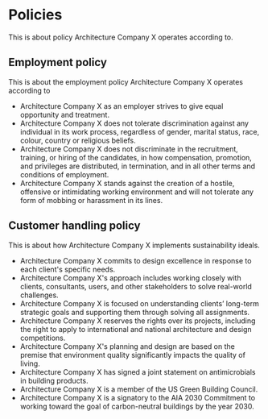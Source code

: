 # Policies

This is about policy Architecture Company X operates according to.

## Employment policy

This is about the employment policy Architecture Company X operates according to

- Architecture Company X as an employer strives to give equal opportunity and treatment.
- Architecture Company X does not tolerate discrimination against any individual in its work process, regardless of gender, marital status, race, colour, country or religious beliefs.
- Architecture Company X does not discriminate in the recruitment, training, or hiring of the candidates, in how compensation, promotion, and privileges are distributed, in termination, and in all other terms and conditions of employment.
- Architecture Company X stands against the creation of a hostile, offensive or intimidating working environment and will not tolerate any form of mobbing or harassment in its lines.

## Customer handling policy

This is about how Architecture Company X implements sustainability ideals.

- Architecture Company X commits to design excellence in response to each client's specific needs.
- Architecture Company X's approach includes working closely with clients, consultants, users, and other stakeholders to solve real-world challenges.
- Architecture Company X is focused on understanding clients’ long-term strategic goals and supporting them through solving all assignments.
- Architecture Company X reserves the rights over its projects, including the right to apply to international and national architecture and design competitions.
- Architecture Company X's planning and design are based on the premise that environment quality significantly impacts the quality of living.
- Architecture Company X has signed a joint statement on antimicrobials in building products.
- Architecture Company X is a member of the US Green Building Council.
- Architecture Company X is a signatory to the AIA 2030 Commitment to working toward the goal of carbon-neutral buildings by the year 2030.